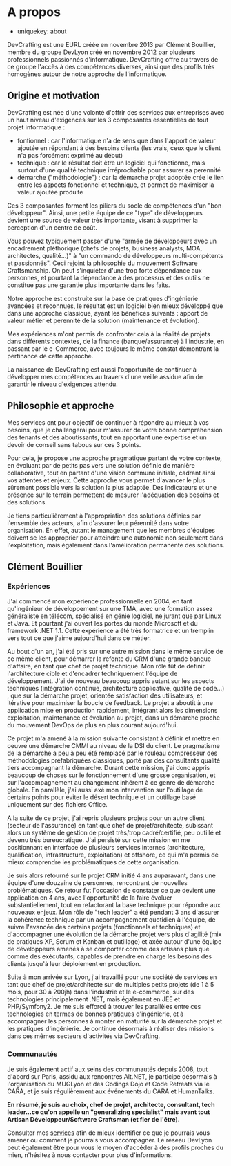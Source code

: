 A propos
========

- uniquekey: about

DevCrafting est une EURL créée en novembre 2013 par Clément Bouillier, membre du groupe DevLyon créé en novembre 2012 par plusieurs professionnels passionnés d'informatique. DevCrafting offre au travers de ce groupe l'accès à des compétences diverses, ainsi que des profils très homogènes autour de notre approche de l'informatique.

​Origine et motivation
---------------------

DevCrafting est née d'une volonté d'offrir des services aux entreprises avec un haut niveau d'exigences sur les 3 composantes essentielles de tout projet informatique :

* fontionnel : car l'informatique n'a de sens que dans l'apport de valeur ajoutée en répondant à des besoins clients (les vrais, ceux que le client n'a pas forcément exprimé au début)
* technique : ​car le résultat doit être un logiciel qui fonctionne, mais surtout d'une qualité technique irréprochable pour assurer sa perennité
* démarche ("méthodologie") : car la démarche projet adoptée crée le lien entre les aspects fonctionnel et technique, et permet de maximiser la valeur ajoutée produite

Ces 3 composantes forment les piliers du socle de compétences d'un "bon développeur". Ainsi, une petite équipe de ce "type" de développeurs devient une source de valeur très importante, visant à supprimer la perception d'un centre de coût.

Vous pouvez typiquement passer d'une "armée de développeurs avec un encadrement pléthorique (chefs de projets, business analysts, MOA, architectes, qualité...)" à "un commando de développeurs multi-compétents et passionnés". Ceci rejoint la philosophie du mouvement Software Craftsmanship. On peut s'inquiéter d'une trop forte dépendance aux personnes, et pourtant la dépendance à des processus et des outils ne constitue pas une garantie plus importante dans les faits. 

Notre approche est construite sur la base de pratiques d'ingénierie avancées et reconnues, le résultat est un logiciel bien mieux développé que dans une approche classique, ayant les bénéfices suivants : apport de valeur métier et perennité de la solution (maintenance et évolution).
 
Mes expériences m'ont permis de confronter cela à la réalité de projets dans différents contextes, de la finance (banque/assurance) à l'industrie, en passant par le e-Commerce, avec toujours le même constat démontrant la pertinance de cette approche. 

La naissance de DevCrafting est aussi l'opportunité de continuer à développer mes compétences au travers d'une veille assidue afin de garantir le niveau d'exigences attendu.

Philosophie et approche
-----------------------

Mes services ont pour objectif de continuer à répondre au mieux à vos besoins, que je challengerai pour m'assurer de votre bonne compréhension des tenants et des aboutissants, tout en apportant une expertise et un devoir de conseil sans tabous sur ces 3 points. 

Pour cela, je propose une approche pragmatique partant de votre contexte, en évoluant par de petits pas vers une solution définie de manière collaborative, tout en partant d'une vision commune initiale, cadrant ainsi vos attentes et enjeux. Cette approche vous permet d'avancer le plus sûrement possible vers la solution la plus adaptée. Des indicateurs et une présence sur le terrain permettent de mesurer l'adéquation des besoins et des solutions.

Je tiens particulièrement à l'appropriation des solutions définies par l'ensemble des acteurs, afin d'assurer leur pérennité dans votre organisation. En effet, autant le management que les membres d'équipes doivent se les approprier pour atteindre une autonomie non seulement dans l'exploitation, mais également dans l'amélioration permanente des solutions.

Clément Bouillier
-----------------

### Expériences

J'ai commencé mon expérience professionnelle en 2004, en tant qu'ingénieur de développement sur une TMA, avec une formation assez généraliste en télécom, spécialisé en génie logiciel, ne jurant que par Linux et Java. Et pourtant j'ai ouvert les portes du monde Microsoft et du framework .NET 1.1. Cette expérience a été très formatrice et un tremplin vers tout ce que j'aime aujourd'hui dans ce métier.

Au bout d'un an, j'ai été pris sur une autre mission dans le même service de ce même client, pour démarrer la refonte du CRM d'une grande banque d'affaire, en tant que chef de projet technique. Mon rôle fût de définir l'architecture cible et d'encadrer techniquement l'équipe de développement. J'ai de nouveau beaucoup appris autant sur les aspects techniques (intégration continue, architecture applicative, qualité de code...) , que sur la démarche projet, orientée satisfaction des utilisateurs, et itérative pour maximiser la boucle de feedback. 
Le projet a aboutit à une application mise en production rapidement, intégrant alors les dimensions exploitation, maintenance et évolution au projet, dans un démarche proche du mouvement DevOps de plus en plus courant aujourd'hui.

Ce projet m'a amené à la mission suivante consistant à définir et mettre en oeuvre une démarche CMMI au niveau de la DSI du client. Le pragmatisme de la démarche a peu à peu été remplacé par le rouleau compresseur des méthodologies préfabriquées classiques, porté par des consultants qualité tiers accompagnant la démarche. Durant cette mission, j'ai donc appris beaucoup de choses sur le fonctionnement d'une grosse organisation, et sur l'accompagnement au changement inhérent à ce genre de démarche globale. En parallèle, j'ai aussi axé mon intervention sur l'outillage de certains points pour éviter le désert technique et un outillage basé uniquement sur des fichiers Office.

A la suite de ce projet, j'ai repris plusieurs projets pour un autre client (secteur de l'assurance) en tant que chef de projet/architecte, subissant alors un système de gestion de projet très/trop cadré/certifié, peu outillé et devenu très bureucratique. J'ai persisté sur cette mission en me positionnant en interface de plusieurs services internes (architecture, qualification, infrastructure, exploitation) et offshore, ce qui m'a permis de mieux comprendre les problématiques de cette organisation.

Je suis alors retourné sur le projet CRM initié 4 ans auparavant, dans une équipe d'une douzaine de personnes, rencontrant de nouvelles problématiques. Ce retour fut l'occasion de constater ce que devient une application en 4 ans, avec l'opportunité de la faire évoluer substantiellement, tout en refactorant la base technique pour répondre aux nouveaux enjeux. Mon rôle de "tech leader" a été pendant 3 ans d'assurer la cohérence technique par un accompagnement quotidien à l'équipe, de suivre l'avancée des certains projets (fonctionnels et techniques) et d'accompagner une évolution de la démarche projet vers plus d'agilité (mix de pratiques XP, Scrum et Kanban et outillage) et axée autour d'une équipe de développeurs amenés à se comporter comme des artisans plus que comme des exécutants, capables de prendre en charge les besoins des clients jusqu'à leur déploiement en production.

Suite à mon arrivée sur Lyon, j'ai travaillé pour une société de services en tant que chef de projet/architecte sur de multiples petits projets (de 1 à 5 mois, pour 30 à 200jh) dans l'industrie et le e-commerce, sur des technologies principalement .NET, mais également en JEE et PHP/Symfony2. Je me suis efforcé à trouver les parallèles entre ces technologies en termes de bonnes pratiques d'ingénierie, et à accompagner les personnes à monter en maturité sur la démarche projet et les pratiques d'ingénierie. Je continue désormais à réaliser des missions dans ces mêmes secteurs d'activités via DevCrafting.​

### Communautés 

Je suis également actif aux seins des communautés depuis 2008, tout d'abord sur Paris, assidu aux rencontres Alt.NET, je participe désormais à l'organisation du MUGLyon et des Codings Dojo et Code Retreats via le CARA, et je suis régulièrement aux événements du CARA et HumanTalks.
 

**En résumé, je suis au choix, chef de projet, architecte, consultant, tech leader...ce qu'on appelle un "generalizing specialist" mais avant tout Artisan Développeur/Software Craftsman (et fier de l'être).**

Consulter mes [services](/fr/services/) afin de mieux identifier ce que je pourrais vous amener ou comment je pourrais vous accompagner. Le réseau DevLyon peut également être pour vous le moyen d'accéder à des profils proches du mien, n'hésitez à nous contacter ​pour plus d'informations.
